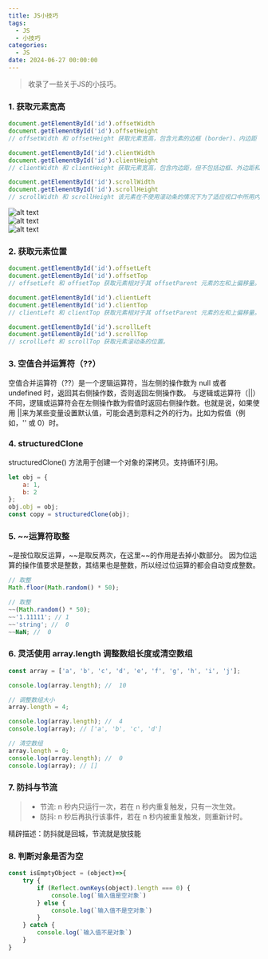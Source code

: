 ```yaml
---
title: JS小技巧
tags:
  - JS
  - 小技巧
categories:
  - JS
date: 2024-06-27 00:00:00
---
```


>收录了一些关于JS的小技巧。

### 1. 获取元素宽高

```js  
document.getElementById('id').offsetWidth
document.getElementById('id').offsetHeight
// offsetWidth 和 offsetHeight 获取元素宽高，包含元素的边框 (border)、内边距 (padding)、滚动条 (scrollbar)（如果存在的话）、以及 CSS 设置的宽度 (width)/高度（height）的值。

document.getElementById('id').clientWidth
document.getElementById('id').clientHeight
// clientWidth 和 clientHeight 获取元素宽高，包含内边距，但不包括边框、外边距和滚动条（如果存在）。

document.getElementById('id').scrollWidth
document.getElementById('id').scrollHeight
// scrollWidth 和 scrollHeight 该元素在不使用滚动条的情况下为了适应视口中所用内容所需的最小宽度/高度，元素内容高度的度量，包括由于溢出导致的视图中不可见内容, 包括元素的内边距，但不包括元素的边框、外边距以及滚动条（如果存在）。 
```

![alt text](/images/JS-trick/image-1.png 'offsetWidth 和 offsetHeight')  
![alt text](/images/JS-trick/image-2.png 'clientWidth 和 clientHeight')  
![alt text](/images/JS-trick/image-3.png 'scrollWidth 和 scrollHeight')  

### 2. 获取元素位置

```js  
document.getElementById('id').offsetLeft
document.getElementById('id').offsetTop
// offsetLeft 和 offsetTop 获取元素相对于其 offsetParent 元素的左和上偏移量。

document.getElementById('id').clientLeft
document.getElementById('id').clientTop
// clientLeft 和 clientTop 获取元素相对于其 offsetParent 元素的左和上偏移量。

document.getElementById('id').scrollLeft
document.getElementById('id').scrollTop  
// scrollLeft 和 scrollTop 获取元素滚动条的位置。
```

### 3. 空值合并运算符（??）

空值合并运算符（??）是一个逻辑运算符，当左侧的操作数为 null 或者 undefined 时，返回其右侧操作数，否则返回左侧操作数。
与逻辑或运算符（||）不同，逻辑或运算符会在左侧操作数为假值时返回右侧操作数。也就是说，如果使用 ||来为某些变量设置默认值，可能会遇到意料之外的行为。比如为假值（例如，'' 或 0）时。

### 4. structuredClone  

structuredClone() 方法用于创建一个对象的深拷贝。支持循环引用。

```js
let obj = {
    a: 1,
    b: 2
};
obj.obj = obj;
const copy = structuredClone(obj);
```

### 5. ~~运算符取整  

~是按位取反运算，\~~是取反两次，在这里~~的作用是去掉小数部分。
因为位运算的操作值要求是整数，其结果也是整数，所以经过位运算的都会自动变成整数。  

```js
// 取整
Math.floor(Math.random() * 50);

// 取整
~~(Math.random() * 50);
~~'1.11111'; // 1
~~'string'; //  0
~~NaN; //  0
```

### 6. 灵活使用 array.length 调整数组长度或清空数组  

```js
const array = ['a', 'b', 'c', 'd', 'e', 'f', 'g', 'h', 'i', 'j'];

console.log(array.length); //  10

// 调整数组大小
array.length = 4;

console.log(array.length); //  4
console.log(array); // ['a', 'b', 'c', 'd']

// 清空数组
array.length = 0;
console.log(array.length); //  0
console.log(array); // []
```

### 7. 防抖与节流

>- 节流: n 秒内只运行一次，若在 n 秒内重复触发，只有一次生效。
>- 防抖: n 秒后再执行该事件，若在 n 秒内被重复触发，则重新计时。

精辟描述：防抖就是回城，节流就是放技能  

### 8. 判断对象是否为空

```js
const isEmptyObject = (object)=>{
    try {
        if (Reflect.ownKeys(object).length === 0) {
            console.log(`输入值是空对象`)
        } else {
            console.log(`输入值不是空对象`)
        }
    } catch {
        console.log(`输入值不是对象`)
    }
}
```
